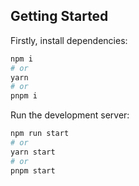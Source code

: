 ## Getting Started

Firstly, install dependencies: 

```bash
npm i
# or
yarn 
# or
pnpm i
```

Run the development server:

```bash
npm run start
# or
yarn start
# or
pnpm start
```